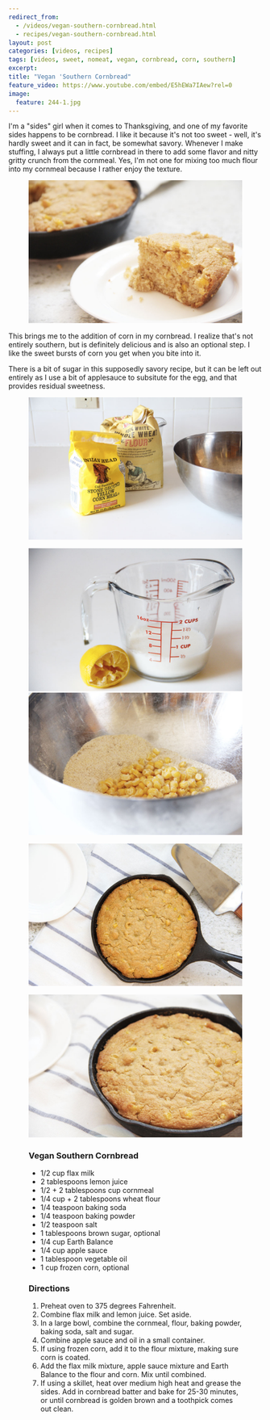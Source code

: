 ```yaml
---
redirect_from: 
  - /videos/vegan-southern-cornbread.html
  - recipes/vegan-southern-cornbread.html
layout: post
categories: [videos, recipes]
tags: [videos, sweet, nomeat, vegan, cornbread, corn, southern]
excerpt: 
title: "Vegan 'Southern Cornbread"
feature_video: https://www.youtube.com/embed/E5hEWa7IAew?rel=0
image:
  feature: 244-1.jpg
---
```


I'm a "sides" girl when it comes to Thanksgiving, and one of my favorite sides happens to be cornbread.  I like it because it's not too sweet - well, it's hardly sweet and it can in fact, be somewhat savory.  Whenever I make stuffing, I always put a little cornbread in there to add some flavor and nitty gritty crunch from the cornmeal.  Yes, I'm not one for mixing too much flour into my cornmeal because I rather enjoy the texture.

<figure>
    <img src="/images/244-2.jpg">
</figure> 

This brings me to the addition of corn in my cornbread.  I realize that's not entirely southern, but is definitely delicious and is also an optional step.  I like the sweet bursts of corn you get when you bite into it.

There is a bit of sugar in this supposedly savory recipe, but it can be left out entirely as I use a bit of applesauce to subsitute for the egg, and that provides residual sweetness.  

<figure>
    <img src="/images/244-4.jpg">
</figure> 

<figure class="half">
<img src="/images/244-3.jpg">
<img src="/images/244-5.jpg">
</figure>

<figure>
    <img src="/images/244-6.jpg">
</figure> 

<figure>
    <img src="/images/244-7.jpg">
</figure> 



<figure class="ingredients" markdown="1">

### Vegan Southern Cornbread

* 1/2 cup flax milk
* 2 tablespoons lemon juice
* 1/2 + 2 tablespoons cup cornmeal
* 1/4 cup + 2 tablespoons wheat flour
* 1/4 teaspoon baking soda
* 1/4 teaspoon baking powder
* 1/2 teaspoon salt
* 1 tablespoons brown sugar, optional
* 1/4 cup Earth Balance
* 1/4 cup apple sauce
* 1 tablespoon vegetable oil
* 1 cup frozen corn, optional  

</figure>

<figure class="directions" markdown="1">

### Directions

1. Preheat oven to 375 degrees Fahrenheit. 
2. Combine flax milk and lemon juice.  Set aside.
3. In a large bowl, combine the cornmeal, flour, baking powder, baking soda, salt and sugar.
4. Combine apple sauce and oil in a small container.  
5. If using frozen corn, add it to the flour mixture, making sure corn is coated.
6. Add the flax milk mixture, apple sauce mixture and Earth Balance to the flour and corn.  Mix until combined.
7. If using a skillet, heat over medium high heat and grease the sides.  Add in cornbread batter and bake for 25-30 minutes, or until cornbread is golden brown and a toothpick comes out clean.
</figure>


